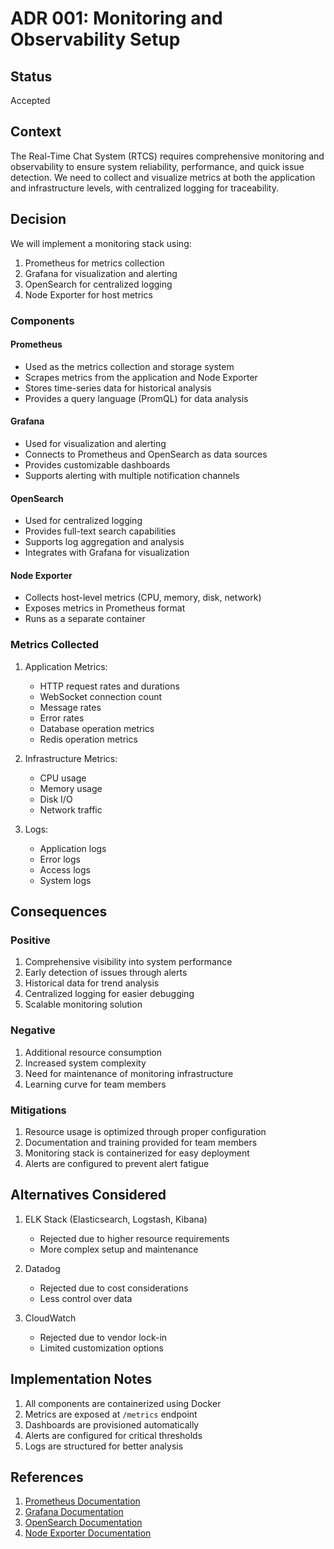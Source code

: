 # ADR 001: Monitoring and Observability Setup

## Status

Accepted

## Context

The Real-Time Chat System (RTCS) requires comprehensive monitoring and observability to ensure system reliability, performance, and quick issue detection. We need to collect and visualize metrics at both the application and infrastructure levels, with centralized logging for traceability.

## Decision

We will implement a monitoring stack using:
1. Prometheus for metrics collection
2. Grafana for visualization and alerting
3. OpenSearch for centralized logging
4. Node Exporter for host metrics

### Components

#### Prometheus
- Used as the metrics collection and storage system
- Scrapes metrics from the application and Node Exporter
- Stores time-series data for historical analysis
- Provides a query language (PromQL) for data analysis

#### Grafana
- Used for visualization and alerting
- Connects to Prometheus and OpenSearch as data sources
- Provides customizable dashboards
- Supports alerting with multiple notification channels

#### OpenSearch
- Used for centralized logging
- Provides full-text search capabilities
- Supports log aggregation and analysis
- Integrates with Grafana for visualization

#### Node Exporter
- Collects host-level metrics (CPU, memory, disk, network)
- Exposes metrics in Prometheus format
- Runs as a separate container

### Metrics Collected

1. Application Metrics:
   - HTTP request rates and durations
   - WebSocket connection count
   - Message rates
   - Error rates
   - Database operation metrics
   - Redis operation metrics

2. Infrastructure Metrics:
   - CPU usage
   - Memory usage
   - Disk I/O
   - Network traffic

3. Logs:
   - Application logs
   - Error logs
   - Access logs
   - System logs

## Consequences

### Positive
1. Comprehensive visibility into system performance
2. Early detection of issues through alerts
3. Historical data for trend analysis
4. Centralized logging for easier debugging
5. Scalable monitoring solution

### Negative
1. Additional resource consumption
2. Increased system complexity
3. Need for maintenance of monitoring infrastructure
4. Learning curve for team members

### Mitigations
1. Resource usage is optimized through proper configuration
2. Documentation and training provided for team members
3. Monitoring stack is containerized for easy deployment
4. Alerts are configured to prevent alert fatigue

## Alternatives Considered

1. ELK Stack (Elasticsearch, Logstash, Kibana)
   - Rejected due to higher resource requirements
   - More complex setup and maintenance

2. Datadog
   - Rejected due to cost considerations
   - Less control over data

3. CloudWatch
   - Rejected due to vendor lock-in
   - Limited customization options

## Implementation Notes

1. All components are containerized using Docker
2. Metrics are exposed at `/metrics` endpoint
3. Dashboards are provisioned automatically
4. Alerts are configured for critical thresholds
5. Logs are structured for better analysis

## References

1. [Prometheus Documentation](https://prometheus.io/docs/)
2. [Grafana Documentation](https://grafana.com/docs/)
3. [OpenSearch Documentation](https://opensearch.org/docs/)
4. [Node Exporter Documentation](https://prometheus.io/docs/guides/node-exporter/) 